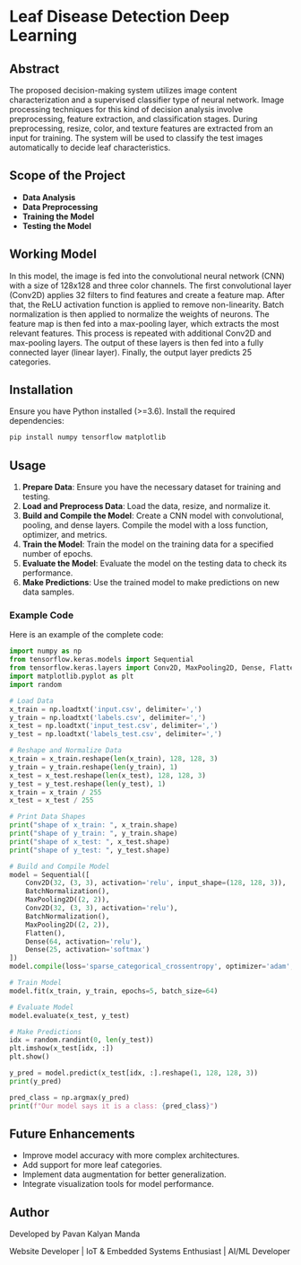 # Leaf Disease Detection Deep Learning
## Abstract

The proposed decision-making system utilizes image content characterization and a supervised classifier type of neural network. Image processing techniques for this kind of decision analysis involve preprocessing, feature extraction, and classification stages. During preprocessing, resize, color, and texture features are extracted from an input for training. The system will be used to classify the test images automatically to decide leaf characteristics.

## Scope of the Project

- **Data Analysis**
- **Data Preprocessing**
- **Training the Model**
- **Testing the Model**

## Working Model

In this model, the image is fed into the convolutional neural network (CNN) with a size of 128x128 and three color channels. The first convolutional layer (Conv2D) applies 32 filters to find features and create a feature map. After that, the ReLU activation function is applied to remove non-linearity. Batch normalization is then applied to normalize the weights of neurons. The feature map is then fed into a max-pooling layer, which extracts the most relevant features. This process is repeated with additional Conv2D and max-pooling layers. The output of these layers is then fed into a fully connected layer (linear layer). Finally, the output layer predicts 25 categories.

## Installation

Ensure you have Python installed (>=3.6). Install the required dependencies:

```sh
pip install numpy tensorflow matplotlib
```

## Usage

1. **Prepare Data**: Ensure you have the necessary dataset for training and testing.
2. **Load and Preprocess Data**: Load the data, resize, and normalize it.
3. **Build and Compile the Model**: Create a CNN model with convolutional, pooling, and dense layers. Compile the model with a loss function, optimizer, and metrics.
4. **Train the Model**: Train the model on the training data for a specified number of epochs.
5. **Evaluate the Model**: Evaluate the model on the testing data to check its performance.
6. **Make Predictions**: Use the trained model to make predictions on new data samples.

### Example Code

Here is an example of the complete code:

```python
import numpy as np
from tensorflow.keras.models import Sequential 
from tensorflow.keras.layers import Conv2D, MaxPooling2D, Dense, Flatten, BatchNormalization
import matplotlib.pyplot as plt
import random

# Load Data
x_train = np.loadtxt('input.csv', delimiter=',')
y_train = np.loadtxt('labels.csv', delimiter=',')
x_test = np.loadtxt('input_test.csv', delimiter=',')
y_test = np.loadtxt('labels_test.csv', delimiter=',')

# Reshape and Normalize Data
x_train = x_train.reshape(len(x_train), 128, 128, 3)
y_train = y_train.reshape(len(y_train), 1)
x_test = x_test.reshape(len(x_test), 128, 128, 3)
y_test = y_test.reshape(len(y_test), 1)
x_train = x_train / 255
x_test = x_test / 255

# Print Data Shapes
print("shape of x_train: ", x_train.shape)
print("shape of y_train: ", y_train.shape)
print("shape of x_test: ", x_test.shape)
print("shape of y_test: ", y_test.shape)

# Build and Compile Model
model = Sequential([
    Conv2D(32, (3, 3), activation='relu', input_shape=(128, 128, 3)),
    BatchNormalization(),
    MaxPooling2D((2, 2)),
    Conv2D(32, (3, 3), activation='relu'),
    BatchNormalization(),
    MaxPooling2D((2, 2)),
    Flatten(),
    Dense(64, activation='relu'),
    Dense(25, activation='softmax')
])
model.compile(loss='sparse_categorical_crossentropy', optimizer='adam', metrics=['accuracy'])

# Train Model
model.fit(x_train, y_train, epochs=5, batch_size=64)

# Evaluate Model
model.evaluate(x_test, y_test)

# Make Predictions
idx = random.randint(0, len(y_test))
plt.imshow(x_test[idx, :])
plt.show()

y_pred = model.predict(x_test[idx, :].reshape(1, 128, 128, 3))
print(y_pred)

pred_class = np.argmax(y_pred)
print(f"Our model says it is a class: {pred_class}")
```

## Future Enhancements

- Improve model accuracy with more complex architectures.
- Add support for more leaf categories.
- Implement data augmentation for better generalization.
- Integrate visualization tools for model performance.

## Author

Developed by Pavan Kalyan Manda

Website Developer | IoT & Embedded Systems Enthusiast | AI/ML Developer
